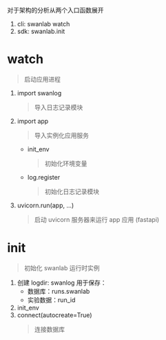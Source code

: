 对于架构的分析从两个入口函数展开
1. cli: swanlab watch
2. sdk: swanlab.init
# watch
> 启动应用进程
1. import swanlog
	> 导入日志记录模块
2. import app
	> 导入实例化应用服务
	+ init_env 
		> 初始化环境变量
	+ log.register
		> 初始化日志记录模块
3. uvicorn.run(app, ...)
	> 启动 uvicorn 服务器来运行 app 应用 (fastapi)
	
# init
> 初始化 swanlab 运行时实例
1. 创建 logdir: swanlog 
	用于保存：
	+ 数据库：runs.swanlab
	+ 实验数据：run_id
2. init_env
3. connect(autocreate=True)
	> 连接数据库